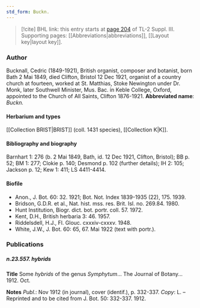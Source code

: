 ```yaml
---
std_form: Buckn.
---
```


> [!cite] BHL link: this entry starts at [page 204](https://www.biodiversitylibrary.org/page/33266511) of TL-2 Suppl. III.
> Supporting pages: [[Abbreviations|abbreviations]], [[Layout key|layout key]].

### Author

Bucknall, Cedric (1849-1921), British organist, composer and botanist, born Bath 2 Mai 1849, died Clifton, Bristol 12 Dec 1921, organist of a country church at fourteen, worked at St. Matthias, Stoke Newington under Dr. Monk, later Southwell Minister, Mus. Bac. in Keble College, Oxford, appointed to the Church of All Saints, Clifton 1876-1921. 
**Abbreviated name**: *Buckn.*

#### Herbarium and types

[[Collection BRIST|BRIST]] (coll. 1431 species), [[Collection K|K]].

#### Bibliography and biography

Barnhart 1: 276 (b. 2 Mai 1849, Bath, id. 12 Dec 1921, Clifton, Bristol); BB p. 52; BM 1: 277; Clokie p. 140; Desmond p. 102 (further details); IH 2: 105; Jackson p. 12; Kew 1: 411; LS 4411-4414.

#### Biofile

- Anon., J. Bot. 60: 32. 1921; Bot. Not. Index 1839-1935 (22), 175. 1939.
- Bridson, G.D.R. et al., Nat. hist. mss. res. Brit. Isl. no. 269.84. 1980.
- Hunt Institution, Biogr. dict. bot. portr. coll. 57. 1972.
- Kent, D.H., British herbaria 3: 46. 1957.
- Riddelsdell, H.J., Fl. Glouc. cxxxiv-cxxxv. 1948.
- White, J.W., J. Bot. 60: 65, 67. Mai 1922 (text with portr.).

### Publications

##### n.23.557. hybrids

**Title**
Some *hybrids* of the genus *Symphytum*... The Journal of Botany... 1912. Oct.

**Notes**
*Publ*.: Nov 1912 (in journal), cover (identif.), p. 332-337. *Copy*: L. – Reprinted and to be cited from J. Bot. 50: 332-337. 1912.

